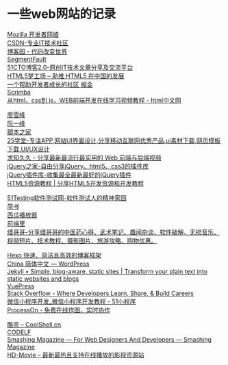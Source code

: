 # 一些web网站的记录

[Mozilla 开发者网络](https://developer.mozilla.org/zh-CN/)<br>
[CSDN-专业IT技术社区](https://www.csdn.net/)<br>
[博客园 - 代码改变世界](https://www.cnblogs.com/)<br>
<a href="https://segmentfault.com/" target="_blank">SegmentFault</a><br>
[51CTO博客2.0-原创IT技术文章分享及交流平台](https://blog.51cto.com/)<br>
[HTML5梦工场 – 助推 HTML5 在中国的发展](http://www.html5dw.com/)<br>
[一个帮助开发者成长的社区 掘金](https://juejin.im/)<br>
[Scrimba](https://scrimba.com/)<br>
[从html、css到 js，WEB前端开发在线学习视频教程 - html中文网](https://www.html.cn/)<br>

[廖雪峰](https://www.liaoxuefeng.com/)<br>
[阮一峰](http://www.ruanyifeng.com/)<br>
[脚本之家](https://www.jb51.net/)<br>
[25学堂-专注APP,网站UI界面设计,分享移动互联网优秀产品,ui素材下载,网页模板下载,UI/UX设计](https://www.25xt.com/)<br>
[求知久久 - 分享最新最流行最实用的 Web 前端与后端视频](https://www.qiuzhi99.com/)<br>
[jQuery之家-自由分享jQuery、html5、css3的插件库](http://www.htmleaf.com/)<br>
[jQuery插件库-收集最全最新最好的jQuery插件](http://www.jq22.com/)<br>
[HTML5资源教程 | 分享HTML5开发资源和开发教程](https://www.html5tricks.com/)<br>

[51Testing软件测试网-软件测试人的精神家园](http://www.51testing.com/html/index.html)<br>
[简书](https://www.jianshu.com/)<br>
[西瓜播放器](http://h5player.bytedance.com/)<br>
[前端里](http://www.yyyweb.com/)<br>
[缙哥哥-分享缙哥哥的中医药心得、武术笔记、趣闻杂谈、软件破解、无损音乐、视频短片、技术教程、摄影图片、旅游攻略、购物优惠。](https://www.dujin.org/)<br>

[Hexo 快速、简洁且高效的博客框架](https://hexo.io/zh-cn/)<br>
[China 简体中文 — WordPress](https://cn.wordpress.org/)<br>
[Jekyll • Simple, blog-aware, static sites | Transform your plain text into static websites and blogs](https://jekyllrb.com/)<br>
[VuePress](https://vuepress.vuejs.org/zh/)<br>
[Stack Overflow - Where Developers Learn, Share, & Build Careers](https://stackoverflow.com/)<br>
[微信小程序开发_微信小程序开发教程 - 51小程序](http://html51.com/)<br>
[ProcessOn - 免费在线作图，实时协作](https://www.processon.com/)<br>

[酷壳 – CoolShell.cn](https://coolshell.cn/)<br>
[CODELF](https://unbug.github.io/codelf/)<br>
[Smashing Magazine — For Web Designers And Developers — Smashing Magazine](https://www.smashingmagazine.com/)<br>
[HD-Movie – 最新最热且支持在线播放的影视资源站](http://hdmovie.vip/)<br>

